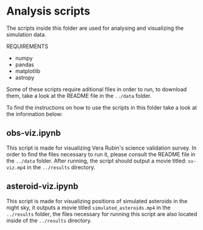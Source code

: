 # Analysis scripts

The scripts inside this folder are used for analysing and visualizing the simulation data.

REQUIREMENTS
  - numpy
  - pandas
  - matplotlib
  - astropy

Some of these scripts require aditional files in order to run, to download them, take a look at the README file in the `../data` folder.

To find the instructions on how to use the scripts in this folder take a look at the information below:

## obs-viz.ipynb

This script is made for visualizing Vera Rubin's science validation survey. In order to find the files necessary to run it, please consult the README file in the `../data` folder.
After running, the script should output a movie titled: `sv-viz.mp4` in the `../results` directory.

## asteroid-viz.ipynb

This script is made for visualizing positions of simulated asteroids in the night sky, it outputs a movie titled `simulated_asteroids.mp4` in the `../results` folder, the files necessary for running this script are also located inside of the `../results` directory.
